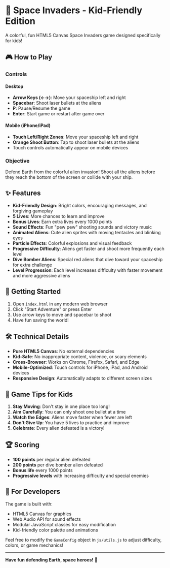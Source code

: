 # 🚀 Space Invaders - Kid-Friendly Edition

A colorful, fun HTML5 Canvas Space Invaders game designed specifically for kids!

## 🎮 How to Play

### Controls

#### Desktop
- **Arrow Keys (←→)**: Move your spaceship left and right
- **Spacebar**: Shoot laser bullets at the aliens
- **P**: Pause/Resume the game
- **Enter**: Start game or restart after game over

#### Mobile (iPhone/iPad)
- **Touch Left/Right Zones**: Move your spaceship left and right
- **Orange Shoot Button**: Tap to shoot laser bullets at the aliens
- Touch controls automatically appear on mobile devices

### Objective
Defend Earth from the colorful alien invasion! Shoot all the aliens before they reach the bottom of the screen or collide with your ship.

## ✨ Features

- **Kid-Friendly Design**: Bright colors, encouraging messages, and forgiving gameplay
- **5 Lives**: More chances to learn and improve
- **Bonus Lives**: Earn extra lives every 1000 points
- **Sound Effects**: Fun "pew pew" shooting sounds and victory music
- **Animated Aliens**: Cute alien sprites with moving tentacles and blinking eyes
- **Particle Effects**: Colorful explosions and visual feedback
- **Progressive Difficulty**: Aliens get faster and shoot more frequently each level
- **Dive Bomber Aliens**: Special red aliens that dive toward your spaceship for extra challenge
- **Level Progression**: Each level increases difficulty with faster movement and more aggressive aliens

## 🚀 Getting Started

1. Open `index.html` in any modern web browser
2. Click "Start Adventure" or press Enter
3. Use arrow keys to move and spacebar to shoot
4. Have fun saving the world!

## 🛠️ Technical Details

- **Pure HTML5 Canvas**: No external dependencies
- **Kid-Safe**: No inappropriate content, violence, or scary elements
- **Cross-Browser**: Works on Chrome, Firefox, Safari, and Edge
- **Mobile-Optimized**: Touch controls for iPhone, iPad, and Android devices
- **Responsive Design**: Automatically adapts to different screen sizes

## 🎯 Game Tips for Kids

1. **Stay Moving**: Don't stay in one place too long!
2. **Aim Carefully**: You can only shoot one bullet at a time
3. **Watch the Edges**: Aliens move faster when fewer are left
4. **Don't Give Up**: You have 5 lives to practice and improve
5. **Celebrate**: Every alien defeated is a victory!

## 🏆 Scoring

- **100 points** per regular alien defeated
- **200 points** per dive bomber alien defeated
- **Bonus life** every 1000 points
- **Progressive levels** with increasing difficulty and special enemies

## 🔧 For Developers

The game is built with:
- HTML5 Canvas for graphics
- Web Audio API for sound effects
- Modular JavaScript classes for easy modification
- Kid-friendly color palette and animations

Feel free to modify the `GameConfig` object in `js/utils.js` to adjust difficulty, colors, or game mechanics!

---

**Have fun defending Earth, space heroes!** 🌟